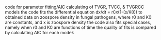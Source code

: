 code for parameter fitting/AIC calculating of TVGR, TVCC, & TVGRCC models
the code fits the differential equation 
dx/dt = r0*x*(1-(x/K0))
to obtained data on zoospore density in fungal pathogens, where r0 and K0 are constants, and x is zoospore density
the code also fits special cases, namely when r0 and K0 are functions of time
the quality of fits is compared by calculating AIC for each modek
